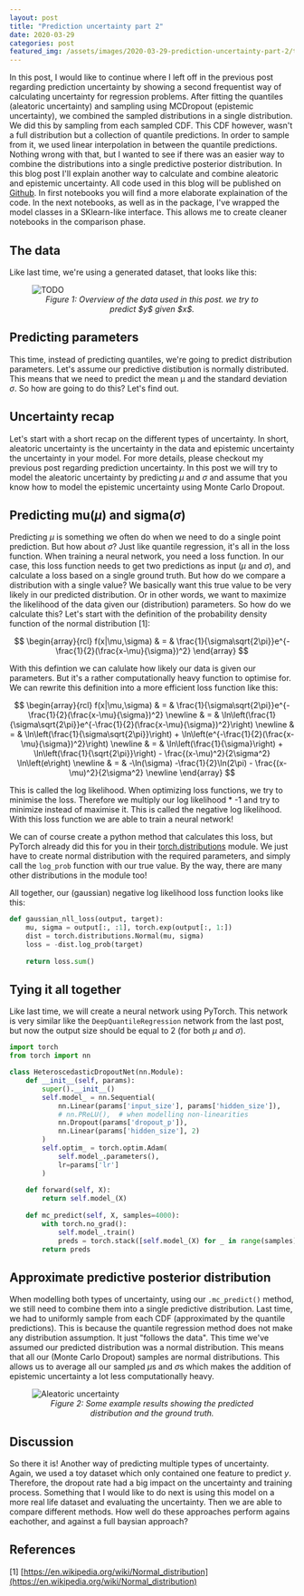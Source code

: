 ```yaml
---
layout: post
title: "Prediction uncertainty part 2"
date: 2020-03-29
categories: post
featured_img: /assets/images/2020-03-29-prediction-uncertainty-part-2/title_pic.png
---
```


In this post, I would like to continue where I left off in the previous post regarding prediction uncertainty by showing a second frequentist way of calculating uncertainty for regression problems. After fitting the quantiles (aleatoric uncertainty) and sampling using MCDropout (epistemic uncertainty), we combined the sampled distributions in a single distribution. We did this by sampling from each sampled CDF. This CDF however, wasn't a full distribution but a collection of quantile predictions. In order to sample from it, we used linear interpolation in between the quantile predictions. Nothing wrong with that, but I wanted to see if there was an easier way to combine the distributions into a single predictive posterior distribution. In this blog post I'll explain another way to calculate and combine aleatoric and epistemic uncertainty. All code used in this blog will be published on [Github](https://github.com/YuRiTan/prediction-uncertainty). In first notebooks you will find a more elaborate explaination of the code. In the next notebooks, as well as in the package, I've wrapped the model classes in a SKlearn-like interface. This allows me to create cleaner notebooks in the comparison phase.

## The data

Like last time, we're using a generated dataset, that looks like this:

<figure>
  <img src="/assets/images/2020-03-29-prediction-uncertainty-part-2/TODO" alt="TODO">
  <figcaption style="text-align: center;"><em>Figure 1: Overview of the data used in this post. we try to predict $y$ given $x$.</em></figcaption>
</figure> 


## Predicting parameters

This time, instead of predicting quantiles, we're going to predict distribution parameters. Let's assume our predictive distibution is normally distributed. This means that we need to predict the mean μ
and the standard deviation $\sigma$. So how are going to do this? Let's find out.

## Uncertainty recap

Let's start with a short recap on the different types of uncertainty. In short, aleatoric uncertainty is the uncertainty in the data and epistemic uncertainty the uncertainty in your model. For more details, please checkout my previous post regarding prediction uncertainty. In this post we will try to model the aleatoric uncertainty by predicting $\mu$
and $\sigma$ and assume that you know how to model the epistemic uncertainty using Monte Carlo Dropout.

## Predicting mu($\mu$) and sigma($\sigma$)

Predicting $\mu$ is something we often do when we need to do a single point prediction. But how about $\sigma$? Just like quantile regression, it's all in the loss function. When training a neural network, you need a loss function. In our case, this loss function needs to get two predictions as input ($\mu$ and $\sigma$), and calculate a loss based on a single ground truth. But how do we compare a distribution with a single value? We basically want this true value to be very likely in our predicted distribution. Or in other words, we want to maximize the likelihood of the data given our (distribution) parameters. So how do we calculate this? Let's start with the definition of the probability density function of the normal distribution [1]:

$$
\begin{array}{rcl}
f(x|\mu,\sigma) & = & \frac{1}{\sigma\sqrt{2\pi}}e^{-\frac{1}{2}(\frac{x-\mu}{\sigma})^2}
\end{array}
$$

With this defintion we can calulate how likely our data is given our parameters. But it's a rather computationally heavy function to optimise for. We can rewrite this definition into a more efficient loss function like this:

$$
\begin{array}{rcl}
f(x|\mu,\sigma) & = & \frac{1}{\sigma\sqrt{2\pi}}e^{-\frac{1}{2}(\frac{x-\mu}{\sigma})^2} \newline
                & = & \ln\left(\frac{1}{\sigma\sqrt{2\pi}}e^{-\frac{1}{2}(\frac{x-\mu}{\sigma})^2}\right) \newline
                & = & \ln\left(\frac{1}{\sigma\sqrt{2\pi}}\right) + \ln\left(e^{-\frac{1}{2}(\frac{x-\mu}{\sigma})^2}\right) \newline
                & = & \ln\left(\frac{1}{\sigma}\right) + \ln\left(\frac{1}{\sqrt{2\pi}}\right) - \frac{(x-\mu)^2}{2\sigma^2} \ln\left(e\right) \newline
                & = & -\ln(\sigma) -\frac{1}{2}\ln(2\pi) - \frac{(x-\mu)^2}{2\sigma^2} \newline
\end{array}
$$

This is called the log likelihood. When optimizing loss functions, we try to minimise the loss. Therefore we multiply our log likelihood * -1 and try to minimize instead of maximise it. This is called the negative log likelihood. With this loss function we are able to train a neural network!

We can of course create a python method that calculates this loss, but PyTorch already did this for you in their [torch.distributions](https://pytorch.org/docs/stable/distributions.html) module. We just have to create normal distribution with the required parameters, and simply call the `log_prob` function with our true value. By the way, there are many other distributions in the module too!

All together, our (gaussian) negative log likelihood loss function looks like this:

```python
def gaussian_nll_loss(output, target):
    mu, sigma = output[:, :1], torch.exp(output[:, 1:])
    dist = torch.distributions.Normal(mu, sigma)
    loss = -dist.log_prob(target)
    
    return loss.sum()
```

## Tying it all together

Like last time, we will create a neural network using PyTorch. This network is very similar like the `DeepQuantileRegression` network from the last post, but now the output size should be equal to 2 (for both $\mu$ and $\sigma$).

```python
import torch
from torch import nn

class HeteroscedasticDropoutNet(nn.Module):
    def __init__(self, params):
        super().__init__()
        self.model_ = nn.Sequential(
            nn.Linear(params['input_size'], params['hidden_size']),
            # nn.PReLU(),  # when modelling non-linearities
            nn.Dropout(params['dropout_p']),
            nn.Linear(params['hidden_size'], 2)
        )
        self.optim_ = torch.optim.Adam(
            self.model_.parameters(), 
            lr=params['lr']
        )
    
    def forward(self, X):
        return self.model_(X)
        
    def mc_predict(self, X, samples=4000):
        with torch.no_grad():
            self.model_.train()
            preds = torch.stack([self.model_(X) for _ in range(samples)], dim=-1)
        return preds
```

## Approximate predictive posterior distribution

When modelling both types of uncertainty, using our `.mc_predict()` method, we still need to combine them into a single predictive distribution. Last time, we had to uniformly sample from each CDF (approximated by the quantile predictions). This is because the quantile regression method does not make any distribution assumption. It just "follows the data". This time we've assumed our predicted distribution was a normal distribution. This means that all our (Monte Carlo Dropout) samples are normal distributions. This allows us to average all our sampled $\mu$s and $\sigma$s which makes the addition of epistemic uncertainty a lot less computationally heavy.

<figure>
  <img src="/assets/images/2020-03-29-prediction-uncertainty-part-2/TODO" alt="Aleatoric uncertainty">
  <figcaption style="text-align: center;"><em>Figure 2: Some example results showing the predicted distribution and the ground truth.</em></figcaption>
</figure> 

## Discussion

So there it is! Another way of predicting multiple types of uncertainty. Again, we used a toy dataset which only contained one feature to predict $y$. Therefore, the dropout rate had a big impact on the uncertainty and training process. Something that I would like to do next is using this model on a more real life dataset and evaluating the uncertainty. Then we are able to compare different methods. How well do these approaches perform agains eachother, and against a full baysian approach?

## References

[1] [https://en.wikipedia.org/wiki/Normal_distribution](https://en.wikipedia.org/wiki/Normal_distribution)